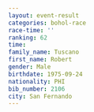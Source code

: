 ```yaml
---
layout: event-result 
categories: bohol-race 
race-time: ''
ranking: 62
time: 
family_name: Tuscano
first_name: Robert
gender: Male
birthdate: 1975-09-24
nationality: PHI
bib_number: 2106
city: San Fernando
---
```

